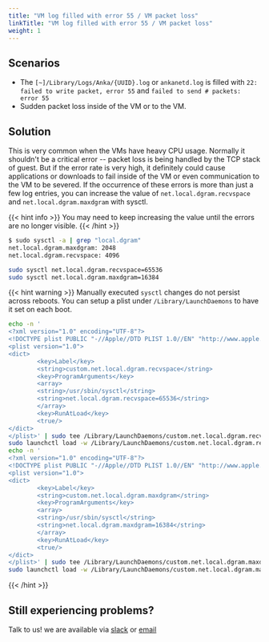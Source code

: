 ```yaml
---
title: "VM log filled with error 55 / VM packet loss"
linkTitle: "VM log filled with error 55 / VM packet loss"
weight: 1
---
```


## Scenarios

- The `[~]/Library/Logs/Anka/{UUID}.log` or `ankanetd.log` is filled with `22: failed to write packet, error 55` and `failed to send # packets: error 55`
- Sudden packet loss inside of the VM or to the VM.

## Solution

This is very common when the VMs have heavy CPU usage. Normally it shouldn't be a critical error -- packet loss is being handled by the TCP stack of guest. But if the error rate is very high, it definitely could cause applications or downloads to fail inside of the VM or even communication to the VM to be severed. If the occurrence of these errors is more than just a few log entries, you can increase the value of `net.local.dgram.recvspace` and `net.local.dgram.maxdgram` with sysctl.

{{< hint info >}}
You may need to keep increasing the value until the errors are no longer visible.
{{< /hint >}}

```bash
$ sudo sysctl -a | grep "local.dgram"
net.local.dgram.maxdgram: 2048
net.local.dgram.recvspace: 4096
```

```bash
sudo sysctl net.local.dgram.recvspace=65536
sudo sysctl net.local.dgram.maxdgram=16384
```

{{< hint warning >}}
Manually executed `sysctl` changes do not persist across reboots. You can setup a plist under `/Library/LaunchDaemons` to have it set on each boot.
```bash
echo -n '
<?xml version="1.0" encoding="UTF-8"?>
<!DOCTYPE plist PUBLIC "-//Apple//DTD PLIST 1.0//EN" "http://www.apple.com/DTDs/PropertyList-1.0.dtd">
<plist version="1.0">
<dict>
        <key>Label</key>
        <string>custom.net.local.dgram.recvspace</string>
        <key>ProgramArguments</key>
        <array>
        <string>/usr/sbin/sysctl</string>
        <string>net.local.dgram.recvspace=65536</string>
        </array>
        <key>RunAtLoad</key>
        <true/>
</dict>
</plist>' | sudo tee /Library/LaunchDaemons/custom.net.local.dgram.recvspace.plist
sudo launchctl load -w /Library/LaunchDaemons/custom.net.local.dgram.recvspace.plist
echo -n '
<?xml version="1.0" encoding="UTF-8"?>
<!DOCTYPE plist PUBLIC "-//Apple//DTD PLIST 1.0//EN" "http://www.apple.com/DTDs/PropertyList-1.0.dtd">
<plist version="1.0">
<dict>
        <key>Label</key>
        <string>custom.net.local.dgram.maxdgram</string>
        <key>ProgramArguments</key>
        <array>
        <string>/usr/sbin/sysctl</string>
        <string>net.local.dgram.maxdgram=16384</string>
        </array>
        <key>RunAtLoad</key>
        <true/>
</dict>
</plist>' | sudo tee /Library/LaunchDaemons/custom.net.local.dgram.maxdgram.plist
sudo launchctl load -w /Library/LaunchDaemons/custom.net.local.dgram.maxdgram.plist
```
{{< /hint >}}

## Still experiencing problems?

Talk to us! we are available via [slack](https://slack.veertu.com/) or [email](mailto:support@veertu.com)
